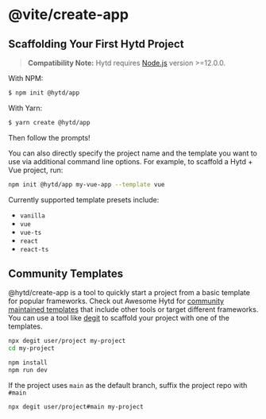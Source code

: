 # @vite/create-app

## Scaffolding Your First Hytd Project

> **Compatibility Note:**
> Hytd requires [Node.js](https://nodejs.org/en/) version >=12.0.0.

With NPM:

```bash
$ npm init @hytd/app
```

With Yarn:

```bash
$ yarn create @hytd/app
```

Then follow the prompts!

You can also directly specify the project name and the template you want to use via additional command line options. For example, to scaffold a Hytd + Vue project, run:

```bash
npm init @hytd/app my-vue-app --template vue
```

Currently supported template presets include:

- `vanilla`
- `vue`
- `vue-ts`
- `react`
- `react-ts`

## Community Templates

@hytd/create-app is a tool to quickly start a project from a basic template for popular frameworks. Check out Awesome Hytd for [community maintained templates](https://github.com/hytd/awesome-hytd#templates) that include other tools or target different frameworks. You can use a tool like [degit](https://github.com/Rich-Harris/degit) to scaffold your project with one of the templates.

```bash
npx degit user/project my-project
cd my-project

npm install
npm run dev
```

If the project uses `main` as the default branch, suffix the project repo with `#main`

```bash
npx degit user/project#main my-project
```
